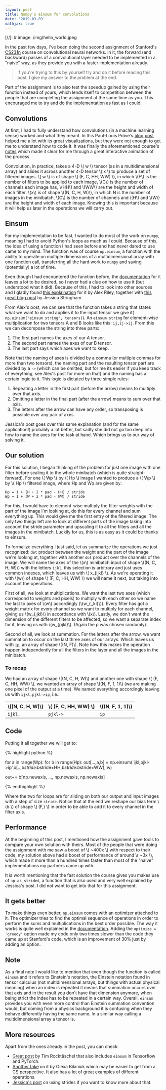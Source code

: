```yaml
---
layout: post
title: Numpy's einsum for convolutions
date: '2019-03-09'
mathjax: true
---
```


[//]: # image: /img/hello_world.jpeg

In the past few days, I've been doing the second assignment of Stanford's [CS231n](http://cs231n.stanford.edu/) course on convolutional neural networks. In it, the forward (and backward) passes of a convolutional layer needed to be implemented in a "naive" way, as they provide you with a faster implementation already.

> If you're trying to this by yourself try and do it before reading this post, I give my answer to the problem at the end.

Part of the assignment is to also test the speedup gained by using their function instead of yours, which lends itself to competition between the people that are completing the assignment at the same time as you. This encouraged me to try and do the implementation as fast as I could.

## Convolutions

At first, I had to fully understand how convolutions (in a machine learning sense) worked and what they meant. In this Paul-Louis Pröve's [blog post](https://towardsdatascience.com/types-of-convolutions-in-deep-learning-717013397f4d) helped me a lot with its great visualizations, but they were not enough to get me to understand how to code it. It was finally the aforementioned course's [notes](http://cs231n.github.io/convolutional-networks/) which made it clear for me through a great interactive animation of the process.

Convolution, in practice, takes a 4-D \\( w \\) tensor (as in a multidimensional array) and slides it across another 4-D tensor \\( x \\) to produce a set of filtered images. \\( w \\) is of shape \\\( (F, C, HH, WW) \\\), in which \\(F\\) is the number of filters to be applied to each image, \\(C\\) is the number of channels each image has, \\(HH\\) and \\(WW\\) are the height and width of each filter. \\(x\\) is of shape \\((N, C, H, W)\\), in which N is the number of images in the minibatch, \\(C\\) is the number of channels and \\(H\\) and \\(W\\) are the height and width of each image. Knowing this is important because it will help us later in the operations we will carry out.

## Einsum

For my implementation to be fast, I wanted to do most of the work on `numpy`, meaning I had to avoid Python's loops as much as I could. Because of this, the idea of using a function I had seen before and had never dared to use came to my mind. The function was of course `np.einsum`, a function with the ability to operate on multiple dimensions of a multidimensional array with one function call, transferring all the hard work to  `numpy` and saving (potentially) a lot of time.

Even though I had encountered the function before, the [documentation](https://docs.scipy.org/doc/numpy/reference/generated/numpy.einsum.html) for it leaves a lot to be desired, so I never had a clue on how to use it (but understood what it did). Because of this, I had to look into other sources and I gladly found [this explaination](http://ajcr.net/Basic-guide-to-einsum/) for it by Alex Riley, together with [this great blog post](http://jessicastringham.net/2018/01/01/einsum.html) by Jessica Stringham.

From Alex's post, we can see that the function takes a string that states what we want to do and applies it to the input tensor we give it(` np.einsum('einsum string', tensors)`). An `einsum string` for element-wise multiplication for two tensors A and B looks like this: `ij,ij->ij`. From this we can decompose the string into three parts:

1. The first part names the axes of our A tensor.
2. The second part names the axes of our B tensor.
3. The last part says which axes we want to keep.

Note that the naming of axes is divided by a comma (or multiple commas for more than two tensors), the naming part and the resulting tensor part are divided by a `->` (which can be omitted, but for me its easier if you keep track of everything, see Alex's post for more on that) and the naming has a certain logic to it. This logic is dictated by three simple rules:

1. Repeating a letter in the first part (before the arrow) means to multiply over that axis.
2. Omitting a letter in the final part (after the arrow) means to sum over that axis.
3. The letters after the arrow can have any order, so transposing is possible over any pair of axes.

Jessica's post goes over this same explanation (and for the same application!) probably a lot better, but sadly she did not go too deep into how to name the axes for the task at hand. Which brings us to our way of solving it.

## Our solution

For this solution, I began thinking of the problem for just one image with one filter before scaling it to the whole minibatch (which is quite straight-forward). For one \\( Wp \\) by \\( Hp \\) image I wanted to produce a \\( Wp \\) by \\( Hp \\) filtered image, where Hp and Wp are given by:

    Hp = 1 + (H + 2 * pad - HH) / stride
    Wp = 1 + (W + 2 * pad - WW) / stride

For this, I would have to element-wise multiply the filter weights with the part of the image I'm looking at,  do this for every channel and sum everything up. This would give me the first entry of the filtered image. The only two things left are to look at different parts of the image taking into account the stride parameter and upscaling it to all the filters and all the images in the minibatch. Luckily for us, this is as easy as it could be thanks to einsum.

To formalize everything I just said, let us summarize the operations we just recognized: `dot` product between the weight and the part of the image we're looking at, together with another `dot` product over the channels of the image. We will name the axes of the \\(x\\) minibatch input of shape \\((N, C, H, W)\\) with the letters `ijkl`, this selection is arbitrary and just uses common indexes, which leaves us with \\( x_{ijkl} \\). As we're operating it with \\(w\\) of shape \\( (F, C, HH, WW) \\) we will name it next, but taking into account the operations. 

First of all, we look at multiplications. We want the last two axes (which correspond to weights and pixels) to multiply with each other so we name the last to axes of \\(w\\) accordingly (\\(w_{,,kl}\\)). Every filter has got a weight matrix for every channel so we want to multiply for each channel, giving us \\(w_{,jkl}\\) in accordance with \\(x\\). Lastly, we don't want the dimension of the different filters to be affected, so we want a separate index for it, leaving us with \\(w_{pjkl}\\). (Again the p was chosen randomly).

Second of all, we look at summation. For the letters after the arrow, we want summation to occur on the last three axes of our arrays. Which leaves us with `ip`, an array of shape \\((N, F)\\). Note how this makes the operation happen independently for all the filters in the layer and all the images in the minibatch.

### To recap

We had an array of shape \\((N, C, H, W)\\) and another one with shape \\( (F, C, HH, WW) \\), we wanted an array of shape \\((N, F, 1, 1)\\) (we are making one pixel of the output at a time). We named everything accordingly leaving us with `ijkl,pjkl->ip`, i.e.:

| \\((N, C, H, W)\\) | \\( (F, C, HH, WW) \\) | \\((N, F, 1, 1)\\) |
|--------------------|------------------------|--------------------|
| `ijkl,`            | `pjkl->`               | `ip`               |

## Code

Putting it all together we will get to:

{% highlight python %} 

for a in range(Wp):
    for b in range(Hp):
        out[...,a,b] = np.einsum('ijkl,pjkl->ip',x[..,b*stride:b*stride+HH,b*stride:b*stride+WW], w)

out+= b[np.newaxis, ..., np.newaxis, np.newaxis] 
    
{% endhighlight %}

Where the two for loops are for sliding on both our output and input images with a step of size `stride`. Notice that at the end we reshape our bias term \\(b \\) of shape \\( (F,) \\) in order to be able to add it to every channel in the filter axis.


## Performance

At the beginning of this post, I mentioned how the assignment gave tools to compare your own solution with theirs. Most of the people that were doing the assignment with me saw a boost of \\( ~400x \\) with respect to their code, my solution above had a boost of performance of around \\( ~3x \\), which made it more than a hundred times faster than most of the "naive" implementations my partners came up with. 

It is worth mentioning that the fast solution the course gives you makes use of `np.as_strided`, a function that is also used and very well explained by Jessica's post. I did not want to get into that for this assignment.

## It gets better

To make things even better, `np.einsum` comes with an optimizer attached to it. The optimizer tries to find the optimal sequence of operations in order to perform the sums and multiplications in the best order possible. The way it works is quite well explained in the [documentation](https://docs.scipy.org/doc/numpy/reference/generated/numpy.einsum.html). Adding the `optimize = 'greedy'` option made my code only two times slower than the code they came up at Stanford's code, which is an improvement of 30% just by adding an option.

## Note

As a final note I would like to mention that even though the function is called `einsum` and it refers to Einstein's notation, the Einstein notation found in tensor calculus (not multidimensional arrays, but things with actual physical meaning) when an index is repeated it means that summation occurs over that axis and in the result you don't have that dimension anymore, when being strict the index has to be repeated in a certain way. Overall, `einsum` provides you with even more control than Einstein summation convention would, but coming from a physics background it is confusing when they behave differently having the same name. In a similar way calling a multidimensional array a tensor is.

## More resources

Apart from the ones already in the post, you can check:

- [Great post](https://rockt.github.io/2018/04/30/einsum) by Tim Rocktäschel that also includes `einsum` in Tensorflow and PyTorch.
- [Another take](https://obilaniu6266h16.wordpress.com/2016/02/04/einstein-summation-in-numpy/) on it by Olexa Bilaniuk which may be easier to get from a CS perspective. It also has a lot of great examples of different operations.
- [Jessica's post](http://jessicastringham.net/2017/12/31/stride-tricks.html) on using strides if you want to know more about that. 

